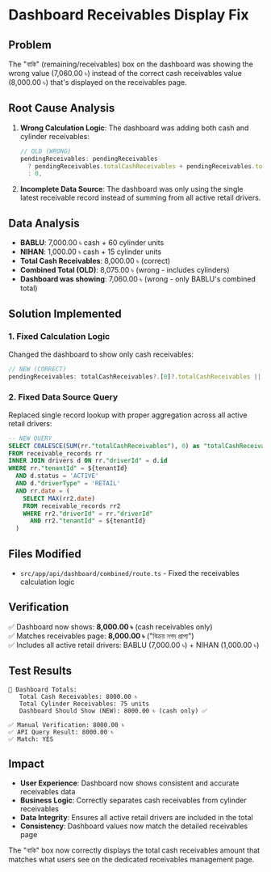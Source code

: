 # Dashboard Receivables Display Fix

## Problem

The "বাকি" (remaining/receivables) box on the dashboard was showing the wrong value (7,060.00 ৳) instead of the correct cash receivables value (8,000.00 ৳) that's displayed on the receivables page.

## Root Cause Analysis

1. **Wrong Calculation Logic**: The dashboard was adding both cash and cylinder receivables:

   ```typescript
   // OLD (WRONG)
   pendingReceivables: pendingReceivables
     ? pendingReceivables.totalCashReceivables + pendingReceivables.totalCylinderReceivables
     : 0,
   ```

2. **Incomplete Data Source**: The dashboard was only using the single latest receivable record instead of summing from all active retail drivers.

## Data Analysis

- **BABLU**: 7,000.00 ৳ cash + 60 cylinder units
- **NIHAN**: 1,000.00 ৳ cash + 15 cylinder units
- **Total Cash Receivables**: 8,000.00 ৳ (correct)
- **Combined Total (OLD)**: 8,075.00 ৳ (wrong - includes cylinders)
- **Dashboard was showing**: 7,060.00 ৳ (wrong - only BABLU's combined total)

## Solution Implemented

### 1. Fixed Calculation Logic

Changed the dashboard to show only cash receivables:

```typescript
// NEW (CORRECT)
pendingReceivables: totalCashReceivables?.[0]?.totalCashReceivables || 0,
```

### 2. Fixed Data Source Query

Replaced single record lookup with proper aggregation across all active retail drivers:

```sql
-- NEW QUERY
SELECT COALESCE(SUM(rr."totalCashReceivables"), 0) as "totalCashReceivables"
FROM receivable_records rr
INNER JOIN drivers d ON rr."driverId" = d.id
WHERE rr."tenantId" = ${tenantId}
  AND d.status = 'ACTIVE'
  AND d."driverType" = 'RETAIL'
  AND rr.date = (
    SELECT MAX(rr2.date)
    FROM receivable_records rr2
    WHERE rr2."driverId" = rr."driverId"
      AND rr2."tenantId" = ${tenantId}
  )
```

## Files Modified

- `src/app/api/dashboard/combined/route.ts` - Fixed the receivables calculation logic

## Verification

✅ Dashboard now shows: **8,000.00 ৳** (cash receivables only)  
✅ Matches receivables page: **8,000.00 ৳** ("বিক্রয় নগদ প্রাপ্য")  
✅ Includes all active retail drivers: BABLU (7,000.00 ৳) + NIHAN (1,000.00 ৳)

## Test Results

```
🎯 Dashboard Totals:
   Total Cash Receivables: 8000.00 ৳
   Total Cylinder Receivables: 75 units
   Dashboard Should Show (NEW): 8000.00 ৳ (cash only) ✅

✅ Manual Verification: 8000.00 ৳
✅ API Query Result: 8000.00 ৳
✅ Match: YES
```

## Impact

- **User Experience**: Dashboard now shows consistent and accurate receivables data
- **Business Logic**: Correctly separates cash receivables from cylinder receivables
- **Data Integrity**: Ensures all active retail drivers are included in the total
- **Consistency**: Dashboard values now match the detailed receivables page

The "বাকি" box now correctly displays the total cash receivables amount that matches what users see on the dedicated receivables management page.
